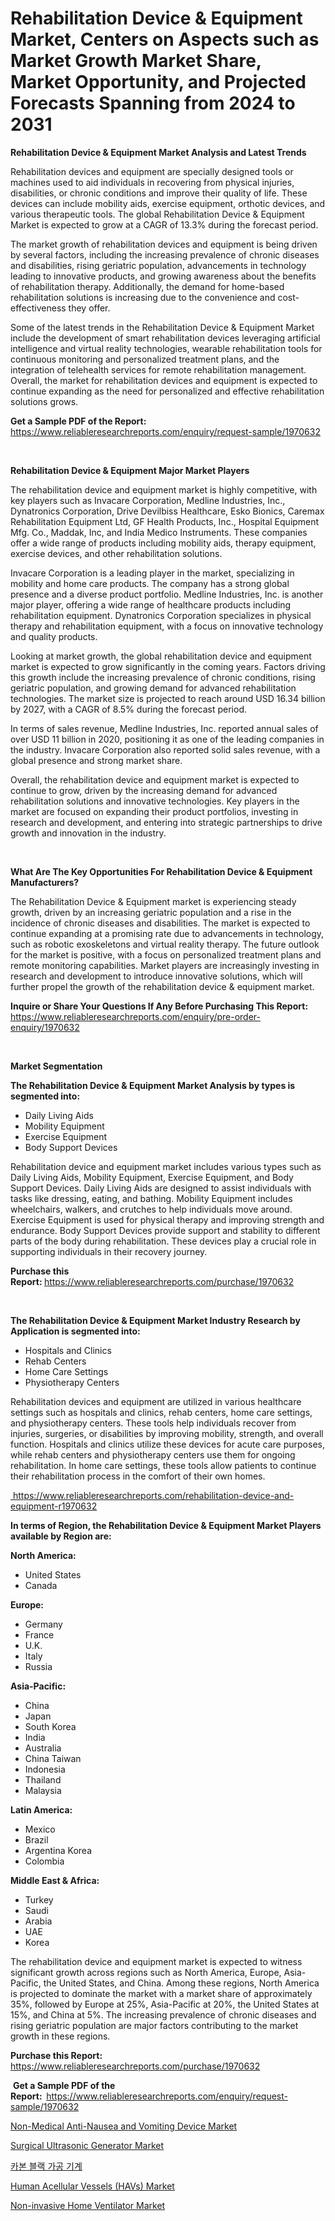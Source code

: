 <p><h1>Rehabilitation Device & Equipment Market, Centers on Aspects such as Market Growth Market Share, Market Opportunity, and Projected Forecasts Spanning from 2024 to 2031</h1></p><p><strong>Rehabilitation Device & Equipment Market Analysis and Latest Trends</strong></p>
<p><p>Rehabilitation devices and equipment are specially designed tools or machines used to aid individuals in recovering from physical injuries, disabilities, or chronic conditions and improve their quality of life. These devices can include mobility aids, exercise equipment, orthotic devices, and various therapeutic tools. The global Rehabilitation Device & Equipment Market is expected to grow at a CAGR of 13.3% during the forecast period.</p><p>The market growth of rehabilitation devices and equipment is being driven by several factors, including the increasing prevalence of chronic diseases and disabilities, rising geriatric population, advancements in technology leading to innovative products, and growing awareness about the benefits of rehabilitation therapy. Additionally, the demand for home-based rehabilitation solutions is increasing due to the convenience and cost-effectiveness they offer.</p><p>Some of the latest trends in the Rehabilitation Device & Equipment Market include the development of smart rehabilitation devices leveraging artificial intelligence and virtual reality technologies, wearable rehabilitation tools for continuous monitoring and personalized treatment plans, and the integration of telehealth services for remote rehabilitation management. Overall, the market for rehabilitation devices and equipment is expected to continue expanding as the need for personalized and effective rehabilitation solutions grows.</p></p>
<p><strong>Get a Sample PDF of the Report:&nbsp;</strong> <a href="https://www.reliableresearchreports.com/enquiry/request-sample/1970632">https://www.reliableresearchreports.com/enquiry/request-sample/1970632</a></p>
<p>&nbsp;</p>
<p><strong>Rehabilitation Device & Equipment Major Market Players</strong></p>
<p><p>The rehabilitation device and equipment market is highly competitive, with key players such as Invacare Corporation, Medline Industries, Inc., Dynatronics Corporation, Drive Devilbiss Healthcare, Esko Bionics, Caremax Rehabilitation Equipment Ltd, GF Health Products, Inc., Hospital Equipment Mfg. Co., Maddak, Inc, and India Medico Instruments. These companies offer a wide range of products including mobility aids, therapy equipment, exercise devices, and other rehabilitation solutions.</p><p>Invacare Corporation is a leading player in the market, specializing in mobility and home care products. The company has a strong global presence and a diverse product portfolio. Medline Industries, Inc. is another major player, offering a wide range of healthcare products including rehabilitation equipment. Dynatronics Corporation specializes in physical therapy and rehabilitation equipment, with a focus on innovative technology and quality products.</p><p>Looking at market growth, the global rehabilitation device and equipment market is expected to grow significantly in the coming years. Factors driving this growth include the increasing prevalence of chronic conditions, rising geriatric population, and growing demand for advanced rehabilitation technologies. The market size is projected to reach around USD 16.34 billion by 2027, with a CAGR of 8.5% during the forecast period.</p><p>In terms of sales revenue, Medline Industries, Inc. reported annual sales of over USD 11 billion in 2020, positioning it as one of the leading companies in the industry. Invacare Corporation also reported solid sales revenue, with a global presence and strong market share.</p><p>Overall, the rehabilitation device and equipment market is expected to continue to grow, driven by the increasing demand for advanced rehabilitation solutions and innovative technologies. Key players in the market are focused on expanding their product portfolios, investing in research and development, and entering into strategic partnerships to drive growth and innovation in the industry.</p></p>
<p>&nbsp;</p>
<p><strong>What Are The Key Opportunities For Rehabilitation Device & Equipment Manufacturers?</strong></p>
<p><p>The Rehabilitation Device & Equipment market is experiencing steady growth, driven by an increasing geriatric population and a rise in the incidence of chronic diseases and disabilities. The market is expected to continue expanding at a promising rate due to advancements in technology, such as robotic exoskeletons and virtual reality therapy. The future outlook for the market is positive, with a focus on personalized treatment plans and remote monitoring capabilities. Market players are increasingly investing in research and development to introduce innovative solutions, which will further propel the growth of the rehabilitation device & equipment market.</p></p>
<p><strong>Inquire or Share Your Questions If Any Before Purchasing This Report:</strong> <a href="https://www.reliableresearchreports.com/enquiry/pre-order-enquiry/1970632">https://www.reliableresearchreports.com/enquiry/pre-order-enquiry/1970632</a></p>
<p>&nbsp;</p>
<p><strong>Market Segmentation</strong></p>
<p><strong>The Rehabilitation Device & Equipment Market Analysis by types is segmented into:</strong></p>
<p><ul><li>Daily Living Aids</li><li>Mobility Equipment</li><li>Exercise Equipment</li><li>Body Support Devices</li></ul></p>
<p><p>Rehabilitation device and equipment market includes various types such as Daily Living Aids, Mobility Equipment, Exercise Equipment, and Body Support Devices. Daily Living Aids are designed to assist individuals with tasks like dressing, eating, and bathing. Mobility Equipment includes wheelchairs, walkers, and crutches to help individuals move around. Exercise Equipment is used for physical therapy and improving strength and endurance. Body Support Devices provide support and stability to different parts of the body during rehabilitation. These devices play a crucial role in supporting individuals in their recovery journey.</p></p>
<p><strong>Purchase this Report:&nbsp;</strong><a href="https://www.reliableresearchreports.com/purchase/1970632">https://www.reliableresearchreports.com/purchase/1970632</a></p>
<p>&nbsp;</p>
<p><strong>The Rehabilitation Device & Equipment Market Industry Research by Application is segmented into:</strong></p>
<p><ul><li>Hospitals and Clinics</li><li>Rehab Centers</li><li>Home Care Settings</li><li>Physiotherapy Centers</li></ul></p>
<p><p>Rehabilitation devices and equipment are utilized in various healthcare settings such as hospitals and clinics, rehab centers, home care settings, and physiotherapy centers. These tools help individuals recover from injuries, surgeries, or disabilities by improving mobility, strength, and overall function. Hospitals and clinics utilize these devices for acute care purposes, while rehab centers and physiotherapy centers use them for ongoing rehabilitation. In home care settings, these tools allow patients to continue their rehabilitation process in the comfort of their own homes.</p></p>
<p><a href="https://www.reliableresearchreports.com/rehabilitation-device-and-equipment-r1970632">&nbsp;https://www.reliableresearchreports.com/rehabilitation-device-and-equipment-r1970632</a></p>
<p><strong>In terms of Region, the Rehabilitation Device & Equipment Market Players available by Region are:</strong></p>
<p>
    <p> <strong> North America: </strong>
        <ul>
            <li>United States</li>
            <li>Canada</li>
        </ul>
        </p> 
    <p> <strong> Europe: </strong>
        <ul>
            <li>Germany</li>
            <li>France</li>
            <li>U.K.</li>
            <li>Italy</li>
            <li>Russia</li>
        </ul>
        </p> 
    <p> <strong> Asia-Pacific: </strong>
        <ul>
            <li>China</li>
            <li>Japan</li>
            <li>South Korea</li>
            <li>India</li>
            <li>Australia</li>
            <li>China Taiwan</li>
            <li>Indonesia</li>
            <li>Thailand</li>
            <li>Malaysia</li>
        </ul>
        </p> 
    <p> <strong> Latin America: </strong>
        <ul>
            <li>Mexico</li>
            <li>Brazil</li>
            <li>Argentina Korea</li>
            <li>Colombia</li>
        </ul>
        </p> 
    <p> <strong> Middle East & Africa: </strong>
        <ul>
            <li>Turkey</li>
            <li>Saudi</li>
            <li>Arabia</li>
            <li>UAE</li>
            <li>Korea</li>
        </ul>
    </p>
    </p>
<p><p>The rehabilitation device and equipment market is expected to witness significant growth across regions such as North America, Europe, Asia-Pacific, the United States, and China. Among these regions, North America is projected to dominate the market with a market share of approximately 35%, followed by Europe at 25%, Asia-Pacific at 20%, the United States at 15%, and China at 5%. The increasing prevalence of chronic diseases and rising geriatric population are major factors contributing to the market growth in these regions.</p></p>
<p><strong>Purchase this Report: </strong><a href="https://www.reliableresearchreports.com/purchase/1970632">https://www.reliableresearchreports.com/purchase/1970632</a></p>
<p>&nbsp;<strong>Get a Sample PDF of the Report:&nbsp;&nbsp;</strong><a href="https://www.reliableresearchreports.com/enquiry/request-sample/1970632">https://www.reliableresearchreports.com/enquiry/request-sample/1970632</a></p>
<p><strong></strong></p>
<p><p><a href="https://github.com/dlwlxxqs71/Market-Research-Report-List-1/blob/main/non-medical-anti-nausea-and-vomiting-device-market.md">Non-Medical Anti-Nausea and Vomiting Device Market</a></p><p><a href="https://github.com/AllisonKreiger/Market-Research-Report-List-1/blob/main/surgical-ultrasonic-generator-market.md">Surgical Ultrasonic Generator Market</a></p><p><a href="https://github.com/nigaleamar09/Market-Research-Report-List-2/blob/main/444394177227.md">카본 블랙 가공 기계</a></p><p><a href="https://github.com/FassouRP/Market-Research-Report-List-5/blob/main/human-acellular-vessels-havs-market.md">Human Acellular Vessels (HAVs) Market</a></p><p><a href="https://github.com/Dhjdj3783/Market-Research-Report-List-1/blob/main/non-invasive-home-ventilator-market.md">Non-invasive Home Ventilator Market</a></p></p>